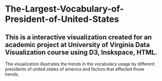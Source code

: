 # The-Largest-Vocabulary-of-President-of-United-States
## This is a interactive visualization created for an academic project at University of Virginia Data Visualization course using D3, Inskspace, HTML.
The visualization illustrates the trends in the vocabulary usage by different presidents of united states of america and factors that affected those trends.
